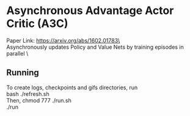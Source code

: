 # Asynchronous Advantage Actor Critic (A3C)
Paper Link: https://arxiv.org/abs/1602.01783\  
Asynchronously updates Policy and Value Nets by training episodes in parallel \

## Running
To create logs, checkpoints and gifs directories, run  
bash ./refresh.sh  
Then,
chmod 777 ./run.sh  
./run  
